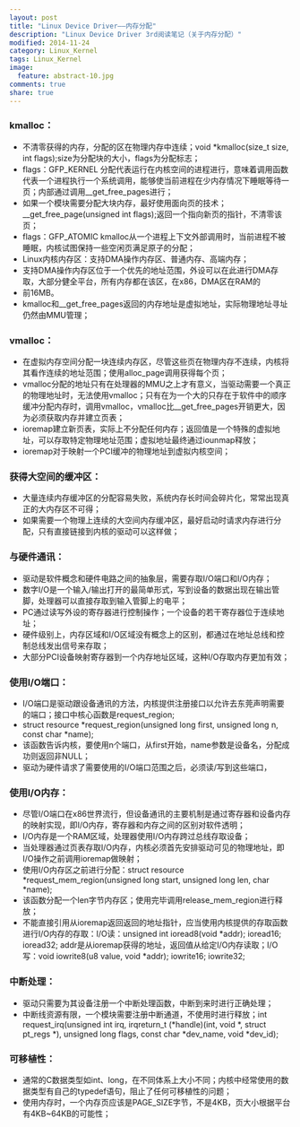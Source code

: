 ```yaml
---
layout: post
title: "Linux Device Driver——内存分配"
description: "Linux Device Driver 3rd阅读笔记（关于内存分配）"
modified: 2014-11-24
category: Linux_Kernel
tags: Linux_Kernel
image:
  feature: abstract-10.jpg
comments: true
share: true
---
```


### kmalloc：
* 不清零获得的内存，分配的区在物理内存中连续；void *kmalloc(size_t size, int flags);size为分配块的大小，flags为分配标志；
*  flags：GFP_KERNEL 分配代表运行在内核空间的进程进行，意味着调用函数代表一个进程执行一个系统调用，能够使当前进程在少内存情况下睡眠等待一页；内部通过调用__get_free_pages进行；
* 如果一个模块需要分配大块内存，最好使用面向页的技术；__get_free_page(unsigned int flags);返回一个指向新页的指针，不清零该页；
* flags：GFP_ATOMIC kmalloc从一个进程上下文外部调用时，当前进程不被睡眠，内核试图保持一些空闲页满足原子的分配；
* Linux内核内存区：支持DMA操作内存区、普通内存、高端内存；
* 支持DMA操作内存区位于一个优先的地址范围，外设可以在此进行DMA存取，大部分健全平台，所有内存都在该区，在x86，DMA区在RAM的
*  前16MB。
* kmalloc和__get_free_pages返回的内存地址是虚拟地址，实际物理地址寻址仍然由MMU管理；

### vmalloc：
* 在虚拟内存空间分配一块连续内存区，尽管这些页在物理内存不连续，内核将其看作连续的地址范围；使用alloc_page调用获得每个页；
* vmalloc分配的地址只有在处理器的MMU之上才有意义，当驱动需要一个真正的物理地址时，无法使用vmalloc；只有在为一个大的只存在于软件中的顺序缓冲分配内存时，调用vmalloc，vmalloc比__get_free_pages开销更大，因为必须获取内存并建立页表；
* ioremap建立新页表，实际上不分配任何内存；返回值是一个特殊的虚拟地址，可以存取特定物理地址范围；虚拟地址最终通过iounmap释放；
* ioremap对于映射一个PCI缓冲的物理地址到虚拟内核空间；

### 获得大空间的缓冲区：
* 大量连续内存缓冲区的分配容易失败，系统内存长时间会碎片化，常常出现真正的大内存区不可得；
* 如果需要一个物理上连续的大空间内存缓冲区，最好启动时请求内存进行分配，只有直接链接到内核的驱动可以这样做；

### 与硬件通讯：
* 驱动是软件概念和硬件电路之间的抽象层，需要存取I/O端口和I/O内存；
* 数字I/O是一个输入/输出打开的最简单形式，写到设备的数据出现在输出管脚，处理器可以直接存取到输入管脚上的电平；
* PC通过读写外设的寄存器进行控制操作；一个设备的若干寄存器位于连续地址；
* 硬件级别上，内存区域和I/O区域没有概念上的区别，都通过在地址总线和控制总线发出信号来存取；
* 大部分PCI设备映射寄存器到一个内存地址区域，这种I/O存取内存更加有效；

### 使用I/O端口：
* I/O端口是驱动跟设备通讯的方法，内核提供注册接口以允许去东莞声明需要的端口；接口中核心函数是request_region;
* struct resource *request_region(unsigned long first, unsigned long n, const char *name);
* 该函数告诉内核，要使用n个端口，从first开始，name参数是设备名，分配成功则返回非NULL；
* 驱动为硬件请求了需要使用的I/O端口范围之后，必须读/写到这些端口，

### 使用I/O内存：
* 尽管I/O端口在x86世界流行，但设备通讯的主要机制是通过寄存器和设备内存的映射实现，即I/O内存，寄存器和内存之间的区别对软件透明；
* I/O内存是一个RAM区域，处理器使用I/O内存跨过总线存取设备；     
* 当处理器通过页表存取I/O内存，内核必须首先安排驱动可见的物理地址，即I/O操作之前调用ioremap做映射；
* 使用I/O内存区之前进行分配：struct resource *request_mem_region(unsigned long start, unsigned long len, char *name);
* 该函数分配一个len字节内存区；使用完毕调用release_mem_region进行释放；
* 不能直接引用从ioremap返回返回的地址指针，应当使用内核提供的存取函数进行I/O内存的存取：I/O读：unsigned int ioread8(void *addr); ioread16; ioread32; addr是从ioremap获得的地址，返回值从给定I/O内存读取；I/O写：void iowrite8(u8 value, void *addr); iowrite16; iowrite32;

### 中断处理：
* 驱动只需要为其设备注册一个中断处理函数，中断到来时进行正确处理；
* 中断线资源有限，一个模块需要注册中断通道，不使用时进行释放；int request_irq(unsigned int irq, irqreturn_t (*handle)(int, void *, struct pt_regs *), unsigned long flags, const char *dev_name, void *dev_id);

### 可移植性：
* 通常的C数据类型如int、long，在不同体系上大小不同；内核中经常使用的数据类型有自己的typedef语句，阻止了任何可移植性的问题；
* 使用内存时，一个内存页应该是PAGE_SIZE字节，不是4KB，页大小根据平台有4KB~64KB的可能性；

